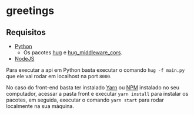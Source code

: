 # greetings

## Requisitos

- [Python](https://www.python.org/)
  - Os pacotes [hug](https://pypi.org/project/hug/) e [hug_middleware_cors](https://pypi.org/project/hug_middleware_cors/).
- [NodeJS](https://nodejs.org/)

Para executar a api em Python basta executar o comando `hug -f main.py` que ele vai rodar em localhost na port `8000`.

No caso do front-end basta ter instalado [Yarn](https://classic.yarnpkg.com/) ou [NPM](https://www.npmjs.com/) instalado no seu computador, acessar a pasta front e executar `yarn install` para instalar os pacotes, em seguida, executar o comando `yarn start` para rodar localmente na sua máquina.
